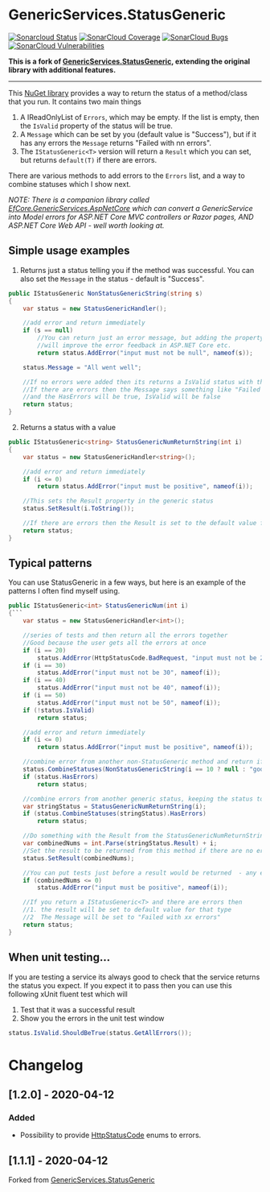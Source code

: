 # GenericServices.StatusGeneric
 [![Sonarcloud Status](https://sonarcloud.io/api/project_badges/measure?project=CSharp.StatusGeneric&metric=alert_status)](https://sonarcloud.io/dashboard?id=CSharp.StatusGeneric) 
 [![SonarCloud Coverage](https://sonarcloud.io/api/project_badges/measure?project=CSharp.StatusGeneric&metric=coverage)](https://sonarcloud.io/component_measures/metric/coverage/list?id=CSharp.StatusGeneric)
 [![SonarCloud Bugs](https://sonarcloud.io/api/project_badges/measure?project=CSharp.StatusGeneric&metric=bugs)](https://sonarcloud.io/component_measures/metric/reliability_rating/list?id=CSharp.StatusGeneric)
 [![SonarCloud Vulnerabilities](https://sonarcloud.io/api/project_badges/measure?project=CSharp.StatusGeneric&metric=vulnerabilities)](https://sonarcloud.io/component_measures/metric/security_rating/list?id=CSharp.StatusGeneric)

**This is a fork of [GenericServices.StatusGeneric](https://github.com/JonPSmith/GenericServices.StatusGeneric), extending the original library with additional features.**
***

This [NuGet library](https://www.nuget.org/packages/GenericServices.StatusGeneric/) provides a way to return the status of a method/class that you run. It contains two main things

1. A IReadOnlyList of `Errors`, which may be empty. If the list is empty, then the `IsValid` property of the status will be true.
2. A `Message` which can be set by you (default value is "Success"), but if it has any errors the `Message` returns "Failed with nn errors".
3. The `IStatusGeneric<T>` version will return a `Result` which you can set, but returns `default(T)` if there are errors.

There are various methods to add errors to the `Errors` list, and a way to combine statuses which I show next.

*NOTE: There is a companion library called [EfCore.GenericServices.AspNetCore](https://github.com/JonPSmith/EfCore.GenericServices.AspNetCore) which can convert a GenericService into Model errors for ASP.NET Core MVC controllers or Razor pages, AND ASP.NET Core Web API - well worth looking at.*


## Simple usage examples

1. Returns just a status telling you if the method was successful. You can also set the `Message` in the status - default is "Success".

```c#
public IStatusGeneric NonStatusGenericString(string s)
{
    var status = new StatusGenericHandler();

    //add error and return immediately
    if (s == null)
        //You can return just an error message, but adding the property name
        //will improve the error feedback in ASP.NET Core etc.
        return status.AddError("input must not be null", nameof(s));

    status.Message = "All went well";

    //If no errors were added then its returns a IsValid status with the message
    //If there are errors then the Message says something like "Failed with 1 error"
    //and the HasErrors will be true, IsValid will be false
    return status;
}

```

2. Returns a status with a value

```c#
public IStatusGeneric<string> StatusGenericNumReturnString(int i)
{
    var status = new StatusGenericHandler<string>();

    //add error and return immediately
    if (i <= 0)
        return status.AddError("input must be positive", nameof(i));

    //This sets the Result property in the generic status
    status.SetResult(i.ToString());

    //If there are errors then the Result is set to the default value for generic type
    return status;
}
```


## Typical patterns

You can use StatusGeneric in a few ways, but here is an example of the patterns I often find myself using.

```c#
public IStatusGeneric<int> StatusGenericNum(int i)
{```
    var status = new StatusGenericHandler<int>();

    //series of tests and then return all the errors together
    //Good because the user gets all the errors at once
    if (i == 20)
        status.AddError(HttpStatusCode.BadRequest, "input must not be 20", nameof(i));
    if (i == 30)
        status.AddError("input must not be 30", nameof(i));
    if (i == 40)
        status.AddError("input must not be 40", nameof(i));
    if (i == 50)
        status.AddError("input must not be 50", nameof(i));
    if (!status.IsValid)
        return status;

    //add error and return immediately
    if (i <= 0)
        return status.AddError("input must be positive", nameof(i));

    //combine error from another non-StatusGeneric method and return if has errors
    status.CombineStatuses(NonStatusGenericString(i == 10 ? null : "good"));
    if (status.HasErrors)
        return status;

    //combine errors from another generic status, keeping the status to extract later
    var stringStatus = StatusGenericNumReturnString(i);
    if (status.CombineStatuses(stringStatus).HasErrors)
        return status;

    //Do something with the Result from the StatusGenericNumReturnString method
    var combinedNums = int.Parse(stringStatus.Result) + i;
    //Set the result to be returned from this method if there are no errors
    status.SetResult(combinedNums);

    //You can put tests just before a result would be returned  - any error will set the result to default value
    if (combinedNums <= 0)
        status.AddError("input must be positive", nameof(i));

    //If you return a IStatusGeneric<T> and there are errors then
    //1. the result will be set to default value for that type
    //2  The Message will be set to "Failed with xx errors"
    return status;
}
```
  

## When unit testing...

If you are testing a service its always good to check that the service returns the status you expect. If you expect it to pass then you can use this following xUnit fluent test which will
1. Test that it was a successful result
2. Show you the errors in the unit test window

```c#
status.IsValid.ShouldBeTrue(status.GetAllErrors());
```

# Changelog

## [1.2.0] - 2020-04-12
### Added
- Possibility to provide [HttpStatusCode](https://docs.microsoft.com/en-us/dotnet/api/system.net.httpstatuscode?view=netstandard-2.0) enums to errors.

## [1.1.1] - 2020-04-12
Forked from [GenericServices.StatusGeneric](https://github.com/JonPSmith/GenericServices.StatusGeneric)
